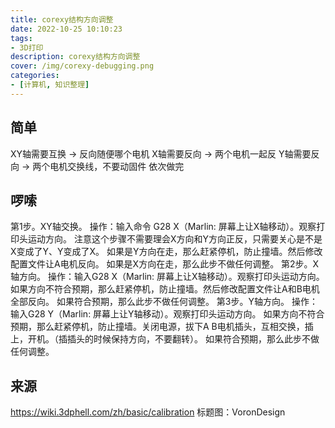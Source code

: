```yaml
---
title: corexy结构方向调整
date: 2022-10-25 10:10:23
tags:
- 3D打印
description: corexy结构方向调整
cover: /img/corexy-debugging.png
categories: 
- [计算机, 知识整理]
---
```

## 简单
XY轴需要互换 ->  反向随便哪个电机
X轴需要反向 -> 两个电机一起反
Y轴需要反向 -> 两个电机交换线，不要动固件
依次做完
## 啰嗦
第1步。XY轴交换。
操作：输入命令 G28 X（Marlin: 屏幕上让X轴移动）。观察打印头运动方向。
注意这个步骤不需要理会X方向和Y方向正反，只需要关心是不是X变成了Y、Y变成了X。
如果是Y方向在走，那么赶紧停机，防止撞墙。然后修改配置文件让A电机反向。
如果是X方向在走，那么此步不做任何调整。
第2步。X轴方向。
操作：输入G28 X（Marlin: 屏幕上让X轴移动）。观察打印头运动方向。
如果方向不符合预期，那么赶紧停机，防止撞墙。然后修改配置文件让A和B电机全部反向。
如果符合预期，那么此步不做任何调整。
第3步。Y轴方向。
操作：输入G28 Y（Marlin: 屏幕上让Y轴移动）。观察打印头运动方向。
如果方向不符合预期，那么赶紧停机，防止撞墙。关闭电源，拔下A B电机插头，互相交换，插上，开机。（插插头的时候保持方向，不要翻转）。
如果符合预期，那么此步不做任何调整。
## 来源
https://wiki.3dphell.com/zh/basic/calibration
标题图：VoronDesign